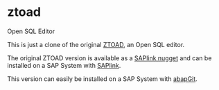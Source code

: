 # ztoad
Open SQL Editor

This is just a clone of the original [ZTOAD](http://quelquepart.biz/article7/ztoad-requeteur-open-sql), an Open SQL editor.

The original ZTOAD version is available as a [SAPlink nugget](http://quelquepart.biz/telechargements&file=L2RhdGEvZG9jdW1lbnRzL3p0b2FkLnppcCozZThiNjE) and can be installed on a SAP System with [SAPlink](http://saplink.org).

This version can easily be installed on a SAP System with [abapGit](https://github.com/larshp/abapGit).
